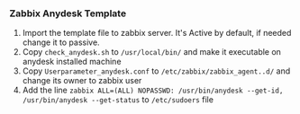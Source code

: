 ### Zabbix Anydesk Template

1. Import the template file to zabbix server. It's Active by default, if needed change it to passive. 
2. Copy `check_anydesk.sh` to `/usr/local/bin/` and make it executable on anydesk installed machine
3. Copy `Userparameter_anydesk.conf` to `/etc/zabbix/zabbix_agent..d/` and change its owner to zabbix user
4. Add the line `zabbix ALL=(ALL) NOPASSWD: /usr/bin/anydesk --get-id, /usr/bin/anydesk --get-status` to `/etc/sudoers` file
